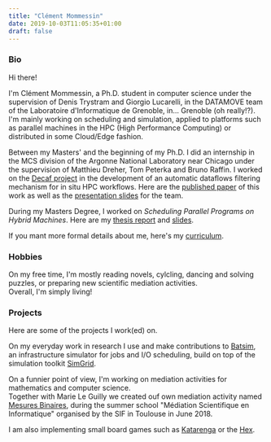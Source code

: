 ```yaml
---
title: "Clément Mommessin"
date: 2019-10-03T11:05:35+01:00
draft: false
---
```


### Bio

Hi there!

I'm Clément Mommessin, a Ph.D. student in computer science under the supervision of Denis Trystram and Giorgio Lucarelli, in the DATAMOVE team of the Laboratoire d'Informatique de Grenoble, in... Grenoble (oh really!?).  
I'm mainly working on scheduling and simulation, applied to platforms such as parallel machines in the HPC (High Performance Computing) or distributed in some Cloud/Edge fashion.

Between my Masters' and the beginning of my Ph.D. I did an internship in the MCS division of the Argonne National Laboratory near Chicago under the supervision of Matthieu Dreher, Tom Peterka and Bruno Raffin.
I worked on the [Decaf project](https://bitbucket.org/tpeterka1/decaf/src/master/) in the development of an automatic dataflows filtering mechanism for in situ HPC workflows.
Here are the [published paper](/files/decaf/contract_paper.pdf) of this work as well as the [presentation slides](/files/decaf/presentation.pdf) for the team.

During my Masters Degree, I worked on *Scheduling Parallel Programs on Hybrid Machines*.
Here are my [thesis report](/files/M2/report_M2_mommessin.pdf) and [slides](/files/M2/slides_M2_mommessin.pdf).


If you mant more formal details about me, here's my [curriculum](/files/resume_2019.pdf).





### Hobbies

On my free time, I'm mostly reading novels, cylcling, dancing and solving puzzles, or preparing new scientific mediation activities.  
Overall, I'm simply living!





### Projects

Here are some of the projects I work(ed) on.

On my everyday work in research I use and make contributions to [Batsim](https://github.com/oar-team/batsim), an infrastructure simulator for jobs and I/O scheduling, build on top of the simulation toolkit [SimGrid](http://simgrid.gforge.inria.fr/).


On a funnier point of view, I'm working on mediation activities for mathematics and computer science.  
Together with Marie Le Guilly we created ouf own mediation activity named [Mesures Binaires](https://github.com/Mommessc/Mesures_binaires-binaires), during the summer school "Médiation Scientifique en Informatique" organised by the SIF in Toulouse in June 2018.


I am also implementing small board games such as [Katarenga](https://github.com/Henry38/Katarenga) or the [Hex](https://github.com/Mommessc/Hex).

